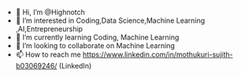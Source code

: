 - 👋 Hi, I’m @Highnotch
- 👀 I’m interested in Coding,Data Science,Machine Learning ,AI,Entrepreneurship
- 🌱 I’m currently learning Coding, Machine Learning 
- 💞️ I’m looking to collaborate on Machine Learning
- 📫 How to reach me https://www.linkedin.com/in/mothukuri-sujith-b03069246/ (LinkedIn)
<!---
Highnotch/Highnotch is a ✨ special ✨ repository because its `README.md` (this file) appears on your GitHub profile.
You can click the Preview link to take a look at your changes.
--->
